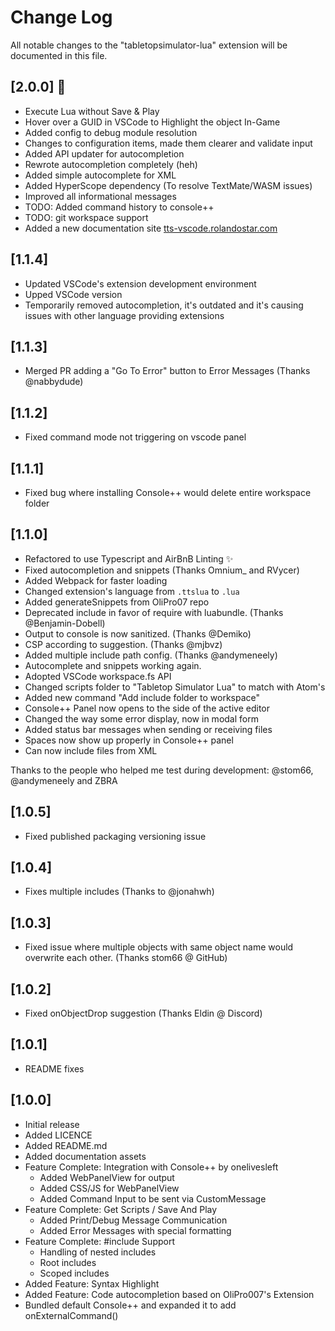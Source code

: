 # Change Log

All notable changes to the "tabletopsimulator-lua" extension will be documented in this file.

## [2.0.0] 🎉

- Execute Lua without Save & Play
- Hover over a GUID in VSCode to Highlight the object In-Game
- Added config to debug module resolution
- Changes to configuration items, made them clearer and validate input
- Added API updater for autocompletion
- Rewrote autocompletion completely (heh)
- Added simple autocomplete for XML
- Added HyperScope dependency (To resolve TextMate/WASM issues)
- Improved all informational messages
- TODO: Added command history to console++
- TODO: git workspace support
- Added a new documentation site [tts-vscode.rolandostar.com](https://tts-vscode.rolandostar.com/)

## [1.1.4]

- Updated VSCode's extension development environment
- Upped VSCode version
- Temporarily removed autocompletion, it's outdated and it's causing issues with other language providing extensions

## [1.1.3]

- Merged PR adding a "Go To Error" button to Error Messages (Thanks @nabbydude)

## [1.1.2]

- Fixed command mode not triggering on vscode panel

## [1.1.1]

- Fixed bug where installing Console++ would delete entire workspace folder

## [1.1.0]

- Refactored to use Typescript and AirBnB Linting ✨
- Fixed autocompletion and snippets (Thanks Omnium_ and RVycer)
- Added Webpack for faster loading
- Changed extension's language from `.ttslua` to `.lua`
- Added generateSnippets from OliPro07 repo
- Deprecated include in favor of require with luabundle. (Thanks @Benjamin-Dobell)
- Output to console is now sanitized. (Thanks @Demiko)
- CSP according to suggestion. (Thanks @mjbvz)
- Added multiple include path config. (Thanks @andymeneely)
- Autocomplete and snippets working again.
- Adopted VSCode workspace.fs API
- Changed scripts folder to "Tabletop Simulator Lua" to match with Atom's
- Added new command "Add include folder to workspace"
- Console++ Panel now opens to the side of the active editor
- Changed the way some error display, now in modal form
- Added status bar messages when sending or receiving files
- Spaces now show up properly in Console++ panel
- Can now include files from XML

Thanks to the people who helped me test during development: @stom66, @andymeneely and ZBRA

## [1.0.5]

- Fixed published packaging versioning issue

## [1.0.4]

- Fixes multiple includes (Thanks to @jonahwh)

## [1.0.3]

- Fixed issue where multiple objects with same object name would overwrite each other. (Thanks stom66 @ GitHub)

## [1.0.2]

- Fixed onObjectDrop suggestion (Thanks Eldin @ Discord)

## [1.0.1]

- README fixes

## [1.0.0]

- Initial release
- Added LICENCE
- Added README.md
- Added documentation assets
- Feature Complete: Integration with Console++ by onelivesleft
  - Added WebPanelView for output
  - Added CSS/JS for WebPanelView
  - Added Command Input to be sent via CustomMessage
- Feature Complete: Get Scripts / Save And Play
  - Added Print/Debug Message Communication
  - Added Error Messages with special formatting
- Feature Complete: #include Support
  - Handling of nested includes
  - Root includes
  - Scoped includes
- Added Feature: Syntax Highlight
- Added Feature: Code autocompletion based on OliPro007's Extension
- Bundled default Console++ and expanded it to add onExternalCommand()
